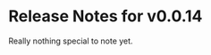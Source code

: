 Release Notes for v0.0.14
====================================

Really nothing special to note yet.
